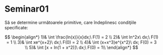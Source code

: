 # Seminar01

Să se determine următoarele primitive, care îndeplinesc condiţiile specificate:

$$
\begin{align*}
1)& \int \frac{ln(x)}{x}dx;\ F(1) = 2 \\
2)& \int ln^2x\ dx;\ F(1) = 1 \\
3)& \int xe^{x+2}\ dx;\ F(0) = 2 \\
4)& \int (x+x^3)e^{x^2}\ dx; F(0) = 3 \\
5)& \int [x + ln(1 + x^2)]\ dx;\ F(0) = 1\\
\end{align*}
$$
